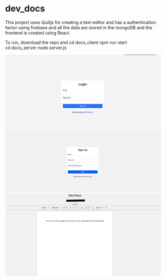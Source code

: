 # dev_docs

This project uses Quilljs for creating a text-editor and has a authentication factor using firebase and all the data are stored in the mongoDB and the frontend is created using React.

To run, download the repo and
cd docs_client npm run start
<br>
cd docs_server node server.js
<p>
<img src="https://github.com/Devesan/dev_docs/blob/master/Results/login.png"  />
<img src="https://github.com/Devesan/dev_docs/blob/master/Results/signup.png"  />
<img src="https://github.com/Devesan/dev_docs/blob/master/Results/main.png"  />
</p>
